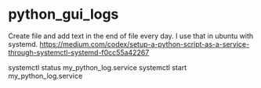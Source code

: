 # python_gui_logs
Create file and add text in the end of file every day.
I use that in ubuntu with systemd.
https://medium.com/codex/setup-a-python-script-as-a-service-through-systemctl-systemd-f0cc55a42267


systemctl status my_python_log.service
systemctl start my_python_log.service
